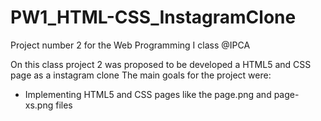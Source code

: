 # PW1_HTML-CSS_InstagramClone
Project number 2 for the Web Programming I class @IPCA

On this class project 2 was proposed to be developed a HTML5 and CSS page as a instagram clone
The main goals for the project were:
-	Implementing HTML5 and CSS pages like the page.png and page-xs.png files
